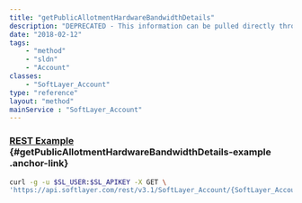```yaml
---
title: "getPublicAllotmentHardwareBandwidthDetails"
description: "DEPRECATED - This information can be pulled directly through tapping keys now - DEPRECATED. The allotments for this account and their servers. The public inbound and outbound bandwidth is calculated for each server in addition to the daily average network traffic since the last billing date."
date: "2018-02-12"
tags:
    - "method"
    - "sldn"
    - "Account"
classes:
    - "SoftLayer_Account"
type: "reference"
layout: "method"
mainService : "SoftLayer_Account"
---
```


### [REST Example](#getPublicAllotmentHardwareBandwidthDetails-example) <a href="/article/rest/"><i class="fas fa-question"></i></a> {#getPublicAllotmentHardwareBandwidthDetails-example .anchor-link} 
```bash
curl -g -u $SL_USER:$SL_APIKEY -X GET \
'https://api.softlayer.com/rest/v3.1/SoftLayer_Account/{SoftLayer_AccountID}/getPublicAllotmentHardwareBandwidthDetails'
```
